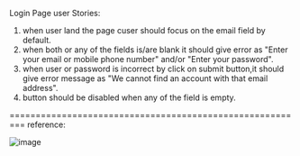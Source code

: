 Login Page user Stories:
 1. when user land the page cuser should focus on the email field by default. 
2. when both or any of the fields is/are blank it should give error as "Enter your email or mobile phone number" and/or "Enter your password".
3. when user or password is incorrect by click on submit button,it should give error message as "We cannot find an account with that email address".
4. button should be disabled when any of the field is empty.

=========================================================
reference:

![image](https://user-images.githubusercontent.com/15225177/176786969-4f0cb080-4c01-4661-8c37-2e39c415a0ad.png)



